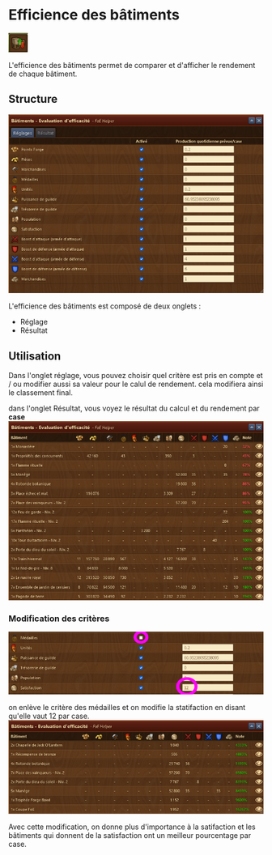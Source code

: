 # Efficience des bâtiments

![Îcone](./.images/icon_01.png)

L'efficience des bâtiments permet de comparer et d'afficher le rendement de chaque bâtiment.

## Structure

![Structure](./.images/structure.png)

L'efficience des bâtiments est composé de deux onglets :

* Réglage
* Résultat


## Utilisation

Dans l'onglet réglage, vous pouvez choisir quel critère est pris en compte et / ou modifier aussi sa valeur pour le calul de rendement.
cela modifiera ainsi le classement final.


dans l'onglet Résultat, vous voyez le résultat du calcul et du rendement par **case**
![Rendement](./.images/rendement.png)

### Modification des  critères

![Modification](./.images/modif.png)

on enlève le critère des médailles et on modifie la statifaction en disant qu'elle vaut 12 par case.<br>
![Rendement modifié](./.images/rendement_modif.png)

Avec cette modification, on donne plus d'importance à la satifaction et les bâtiments qui donnent de la satisfaction ont un meilleur pourcentage par case.
